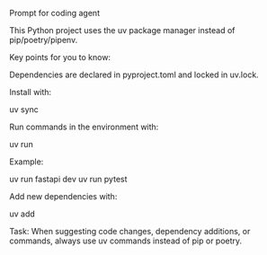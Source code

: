 Prompt for coding agent

This Python project uses the uv package manager instead of pip/poetry/pipenv.

Key points for you to know:

Dependencies are declared in pyproject.toml and locked in uv.lock.

Install with:

uv sync


Run commands in the environment with:

uv run <command>


Example:

uv run fastapi dev
uv run pytest


Add new dependencies with:

uv add <package>


Task:
When suggesting code changes, dependency additions, or commands, always use uv commands instead of pip or poetry.